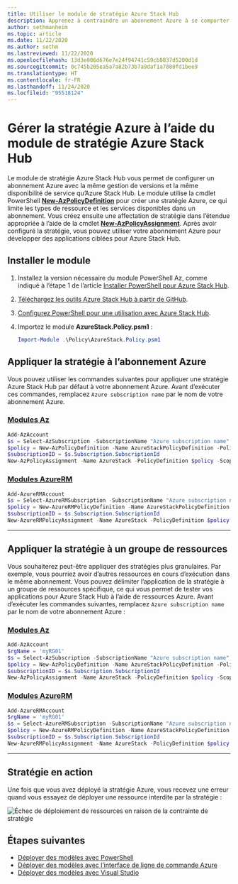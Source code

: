 ```yaml
---
title: Utiliser le module de stratégie Azure Stack Hub
description: Apprenez à contraindre un abonnement Azure à se comporter comme un abonnement Azure Stack Hub.
author: sethmanheim
ms.topic: article
ms.date: 11/22/2020
ms.author: sethm
ms.lastreviewed: 11/22/2020
ms.openlocfilehash: 13d3e006d676e7e24f94741c59cb8837d5200d1d
ms.sourcegitcommit: 8c745b205ea5a7a82b73b7a9daf1a7880fd1bee9
ms.translationtype: HT
ms.contentlocale: fr-FR
ms.lasthandoff: 11/24/2020
ms.locfileid: "95518124"
---
```

# <a name="manage-azure-policy-using-the-azure-stack-hub-policy-module"></a>Gérer la stratégie Azure à l’aide du module de stratégie Azure Stack Hub

Le module de stratégie Azure Stack Hub vous permet de configurer un abonnement Azure avec la même gestion de versions et la même disponibilité de service qu’Azure Stack Hub. Le module utilise la cmdlet PowerShell [**New-AzPolicyDefinition**](/powershell/module/Az.resources/new-Azpolicydefinition) pour créer une stratégie Azure, ce qui limite les types de ressource et les services disponibles dans un abonnement. Vous créez ensuite une affectation de stratégie dans l’étendue appropriée à l’aide de la cmdlet [**New-AzPolicyAssignment**](/powershell/module/Az.resources/new-Azpolicyassignment). Après avoir configuré la stratégie, vous pouvez utiliser votre abonnement Azure pour développer des applications ciblées pour Azure Stack Hub.

## <a name="install-the-module"></a>Installer le module

1. Installez la version nécessaire du module PowerShell Az, comme indiqué à l’étape 1 de l’article [Installer PowerShell pour Azure Stack Hub](../operator/powershell-install-az-module.md).
2. [Téléchargez les outils Azure Stack Hub à partir de GitHub](../operator/azure-stack-powershell-download.md).
3. [Configurez PowerShell pour une utilisation avec Azure Stack Hub](azure-stack-powershell-configure-user.md).
4. Importez le module **AzureStack.Policy.psm1** :

   ```powershell
   Import-Module .\Policy\AzureStack.Policy.psm1
   ```

## <a name="apply-policy-to-azure-subscription"></a>Appliquer la stratégie à l’abonnement Azure

Vous pouvez utiliser les commandes suivantes pour appliquer une stratégie Azure Stack Hub par défaut à votre abonnement Azure. Avant d’exécuter ces commandes, remplacez `Azure subscription name` par le nom de votre abonnement Azure.

### <a name="az-modules"></a>[Modules Az](#tab/az1)

```powershell
Add-AzAccount
$s = Select-AzSubscription -SubscriptionName "Azure subscription name"
$policy = New-AzPolicyDefinition -Name AzureStackPolicyDefinition -Policy (Get-AzsPolicy)
$subscriptionID = $s.Subscription.SubscriptionId
New-AzPolicyAssignment -Name AzureStack -PolicyDefinition $policy -Scope /subscriptions/$subscriptionID
```
### <a name="azurerm-modules"></a>[Modules AzureRM](#tab/azurerm1)

```powershell
Add-AzureRMAccount
$s = Select-AzureRMSubscription -SubscriptionName "Azure subscription name"
$policy = New-AzureRMPolicyDefinition -Name AzureStackPolicyDefinition -Policy (Get-AzsPolicy)
$subscriptionID = $s.Subscription.SubscriptionId
New-AzureRMPolicyAssignment -Name AzureStack -PolicyDefinition $policy -Scope /subscriptions/$subscriptionID
```

---

## <a name="apply-policy-to-a-resource-group"></a>Appliquer la stratégie à un groupe de ressources

Vous souhaiterez peut-être appliquer des stratégies plus granulaires. Par exemple, vous pourriez avoir d’autres ressources en cours d’exécution dans le même abonnement. Vous pouvez délimiter l’application de la stratégie à un groupe de ressources spécifique, ce qui vous permet de tester vos applications pour Azure Stack Hub à l’aide de ressources Azure. Avant d’exécuter les commandes suivantes, remplacez `Azure subscription name` par le nom de votre abonnement Azure :

### <a name="az-modules"></a>[Modules Az](#tab/az2)

```powershell
Add-AzAccount
$rgName = 'myRG01'
$s = Select-AzSubscription -SubscriptionName "Azure subscription name"
$policy = New-AzPolicyDefinition -Name AzureStackPolicyDefinition -Policy (Get-AzsPolicy)
$subscriptionID = $s.Subscription.SubscriptionId
New-AzPolicyAssignment -Name AzureStack -PolicyDefinition $policy -Scope /subscriptions/$subscriptionID/resourceGroups/$rgName
```
### <a name="azurerm-modules"></a>[Modules AzureRM](#tab/azurerm2)
 
```powershell
Add-AzureRMAccount
$rgName = 'myRG01'
$s = Select-AzureRMSubscription -SubscriptionName "Azure subscription name"
$policy = New-AzureRMPolicyDefinition -Name AzureStackPolicyDefinition -Policy (Get-AzsPolicy)
$subscriptionID = $s.Subscription.SubscriptionId
New-AzureRMPolicyAssignment -Name AzureStack -PolicyDefinition $policy -Scope /subscriptions/$subscriptionID/resourceGroups/$rgName
```

---

## <a name="policy-in-action"></a>Stratégie en action

Une fois que vous avez déployé la stratégie Azure, vous recevez une erreur quand vous essayez de déployer une ressource interdite par la stratégie :

![Échec de déploiement de ressources en raison de la contrainte de stratégie](./media/azure-stack-policy-module/image1.png)

## <a name="next-steps"></a>Étapes suivantes

* [Déployer des modèles avec PowerShell](azure-stack-deploy-template-powershell.md)
* [Déployer des modèles avec l’interface de ligne de commande Azure](azure-stack-deploy-template-command-line.md)
* [Déployer des modèles avec Visual Studio](azure-stack-deploy-template-visual-studio.md)
